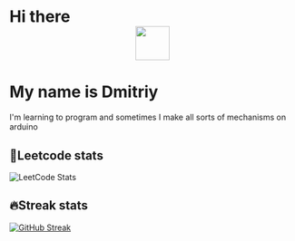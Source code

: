 
# Hi there <div id="header" align="center"><img src="https://media2.giphy.com/media/w1OBpBd7kJqHrJnJ13/giphy.gif?cid=ecf05e47mg8sz6uoaf5hwp1amc0ct78law7evdjqd46u8c7p&ep=v1_stickers_search&rid=giphy.gif&ct=s" width="60"/></div>
# My name is Dmitriy
I'm learning to program and sometimes I make all sorts of mechanisms on arduino

## 🧐Leetcode stats
![LeetCode Stats](https://leetcode.card.workers.dev/Phaser2028?theme=dark&font=baloo&extension=null)

## 🔥Streak stats
[![GitHub Streak](http://github-readme-streak-stats.herokuapp.com?user=Phaser2028&theme=dark)](https://git.io/streak-stats) 

